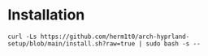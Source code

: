 # Installation

```shell
curl -Ls https://github.com/herm1t0/arch-hyprland-setup/blob/main/install.sh?raw=true | sudo bash -s --
```
